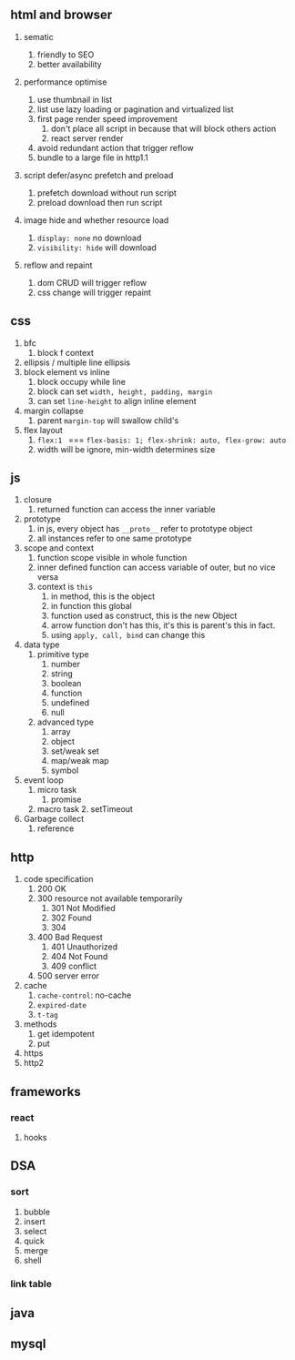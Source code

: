 ## html and browser
1. sematic
    1. friendly to SEO
    2. better availability 
2. performance optimise
    1. use thumbnail in list
    2. list use lazy loading or pagination and virtualized list
    3. first page render speed improvement
        1. don't place all script in <head> because that will block others action
        2. react server render
    4. avoid redundant action that trigger reflow
    5. bundle to a large file in http1.1

3. script defer/async prefetch and preload
    1. prefetch download without run script
    2. preload download then run script
4. image hide and whether resource load
    1. `display: none` no download
    2. `visibility: hide` will download
5. reflow and repaint
    1. dom CRUD will trigger reflow
    2. css change will trigger repaint
## css
1. bfc
    1. block f context
2. ellipsis / multiple line ellipsis
3. block element vs inline
    1. block occupy while line
    2. block can set `width, height, padding, margin` 
    3. can set `line-height` to align inline element
4. margin collapse
    1. parent `margin-top` will swallow child's
5. flex layout
    1. `flex:1 ` === `flex-basis: 1; flex-shrink: auto, flex-grow: auto`
    2. width will be ignore, min-width determines size
## js
1. closure
    1. returned function can access the inner variable
2. prototype
    1. in js, every object has `__proto__` refer to prototype object
    1. all instances refer to one same prototype
3. scope and context
    1. function scope visible in whole function
    2. inner defined function can access variable of outer, but no vice versa
    3. context is `this`
          1. in method, this is the object
          2. in function this global 
          3. function used as construct, this is the new Object
          4. arrow function don't has this, it's this is parent's this in fact.
          5. using `apply, call, bind` can change this
4. data type
      1. primitive type
          1. number
          2. string
          3. boolean
          4. function
          5. undefined
          6. null
      2. advanced type
          1. array
          2. object
          3. set/weak set
          4. map/weak map
          5. symbol
5. event loop
    1. micro task
        1. promise
    2. macro task
        2. setTimeout
6. Garbage collect
    1. reference

## http
1. code specification
    1. 200 OK
    2. 300 resource not available temporarily
        1. 301 Not Modified
        2. 302 Found
        3. 304 
    3. 400 Bad Request
        1. 401 Unauthorized
        2. 404 Not Found
        3. 409 conflict
    4. 500 server error
2. cache
    1. `cache-control`: no-cache
    2. `expired-date`
    3. `t-tag`
3. methods
    1. get idempotent
    2. put
4. https
5. http2

## frameworks
### react
1. hooks

## DSA
### sort
1. bubble
2. insert
3. select
4. quick
5. merge
6. shell
### link table

## java
## mysql